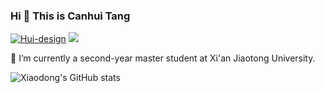 ### Hi 👋 This is Canhui Tang

<a href="https://github.com/Hui-design"><img src="https://komarev.com/ghpvc/?username=Hui-design" alt="Hui-design" /></a>
<a href="https://github.com/Hui-design?tab=followers"><img src="https://img.shields.io/github/followers/Hui-design"></a>

🔭 I’m currently a second-year master student at Xi'an Jiaotong University.

![Xiaodong's GitHub stats](https://github-readme-stats.vercel.app/api?username=Hui-design&show_icons=true&theme=merko)

